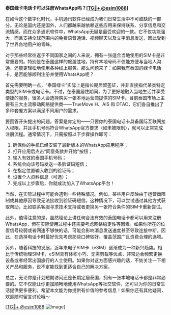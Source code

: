 **泰国绿卡电话卡可以注册WhatsApp吗？[[TG💪+ @esim1088](https://t.me/s/esim1088)]**

在如今这个数字化时代，手机通讯软件已经成为我们日常生活中不可或缺的一部分。无论是国内还是国外，人们都越来越依赖这些应用来保持联系、分享信息和交流情感。而在众多通讯软件中，WhatsApp无疑是最受欢迎的一款。它不仅功能强大，而且支持全球范围内的免费语音通话、视频聊天以及文字消息发送，因此受到了世界各地用户的青睐。

对于那些经常往返于不同国家之间的人来说，拥有一张适合当地使用的SIM卡是非常重要的。特别是在泰国这样的旅游胜地，持有本地号码不仅能方便与当地人沟通，还能更轻松地使用各种线上服务。那么问题来了：如果我有泰国的绿卡电话卡，是否能够顺利注册并使用WhatsApp呢？

首先需要明确一点，“泰国绿卡”实际上是指长期居留签证，并非直接指代某类特定类型的SIM卡或电话卡。不过，在泰国居住期间，为了更好地融入当地生活并享受便捷的服务，很多人会选择购买一张本地运营商提供的SIM卡。目前泰国市场上主要有三大主流移动网络提供商——TrueMove H、AIS 和 DTAC，它们各自推出了多种套餐方案以满足不同用户的需求。

要回答开头提出的问题，答案是肯定的——只要你的泰国电话卡具备国际互联网接入权限，并且手机号码符合WhatsApp官方要求（如未被限制），就可以正常完成注册流程。通常情况下，只需按照以下步骤操作即可：

1. 确保你的手机已经安装了最新版本的WhatsApp应用程序；
2. 打开应用后点击“同意条款并开始”按钮；
3. 输入有效的泰国手机号码；
4. 系统会向该号码发送一条验证码短信；
5. 在指定位置输入收到的验证码；
6. 设置个人资料信息（可选）；
7. 完成以上步骤后，你就成功加入了WhatsApp平台！

当然，在实际过程中可能会遇到一些特殊情况。例如，某些用户反映由于运营商限制或其他原因导致无法接收到验证码短信。这种情况下，可以尝试通过其他方式获取帮助，比如联系客服寻求技术支持或者更换另一张符合条件的SIM卡重新尝试。

此外，值得注意的是，虽然理论上讲任何合法有效的泰国电话卡都可以用来注册WhatsApp，但在实际使用过程中还需要考虑网络稳定性等因素。如果你所在的位置信号较弱或者网速不够快的话，可能会影响消息发送速度甚至导致连接中断。因此，在选择电话卡时最好优先考虑那些口碑较好、覆盖范围广且资费合理的选项。

另外，随着科技的发展，近年来电子SIM卡（eSIM）逐渐成为一种新兴趋势。相比于传统物理SIM卡，eSIM具有体积小巧、无需剪裁等优点，非常适合频繁更换设备或者经常出国旅行的人士使用。如果你对这方面感兴趣的话，不妨关注一下相关产品和服务，说不定能找到更适合自己的解决方案。

总之，无论你是计划短期访问还是长期定居泰国，拥有一张本地电话卡都是非常必要的。它不仅能让你更加顺畅地使用WhatsApp等社交软件，还可以为你的日常生活提供更多便利。希望本文能为你提供有价值的参考信息！如果你还有其他疑问，欢迎随时留言讨论哦～

[[TG💪+ @esim1088](https://t.me/s/esim1088) ![Image](https://i.postimg.cc/4NQfJmqS/Snipaste-2025-05-13-00-14-12.png)]